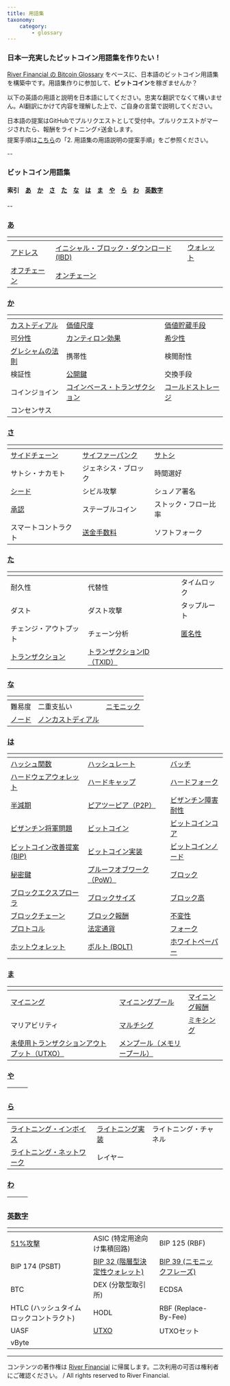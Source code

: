 ```yaml
---
title: 用語集
taxonomy:
    category:
        - glossary
---
```


### 日本一充実したビットコイン用語集を作りたい！

[River Financial の Bitcoin Glossary](https://river.com/learn/terms/) をベースに、日本語のビットコイン用語集を構築中です。用語集作りに参加して、**ビットコイン**を稼ぎませんか？

以下の英語の用語と説明を日本語にしてください。忠実な翻訳でなくて構いません。AI翻訳にかけて内容を理解した上で、ご自身の言葉で説明してください。

日本語の提案はGitHubでプルリクエストとして受付中。プルリクエストがマージされたら、報酬をライトニング⚡️送金します。<br>
提案手順は[こちら](https://github.com/lostinbitcoin/categories/wiki)の「2. 用語集の用語説明の提案手順」をご参照ください。

--
### ビットコイン用語集
#### 索引　[あ](#a)　[か](#ka)　[さ](#sa)　[た](#ta)　[な](#na)　[は](#ha)　[ま](#ma)　[や](#ya)　[ら](#ra)　[わ](#wa)　[英数字](#number)
--

### <a id="a"></a>[あ](http://lostinbitcoin.jp.testrs.jp/staging/glossary/glossary-a/#a)
|<!-- -->|<!-- -->|<!-- -->|
| ---- | ---- | ---- |
|[アドレス](http://lostinbitcoin.jp.testrs.jp/staging/glossary/glossary-a/#address)|[イニシャル・ブロック・ダウンロード (IBD)](http://lostinbitcoin.jp.testrs.jp/staging/glossary/glossary-a/#ibd)|[ウォレット](http://lostinbitcoin.jp.testrs.jp/staging/glossary/glossary-a/#wallet)|
|[オフチェーン](http://lostinbitcoin.jp.testrs.jp/staging/glossary/glossary-a/#off_chain)|[オンチェーン](http://lostinbitcoin.jp.testrs.jp/staging/glossary/glossary-a/#on_chain)||

### <a id="ka"></a>[か](http://lostinbitcoin.jp.testrs.jp/staging/glossary/glossary-ka/#ka)
|<!-- -->|<!-- -->|<!-- -->|
| ---- | ---- | ---- |
|[カストディアル](http://lostinbitcoin.jp.testrs.jp/staging/glossary/glossary-ka/#custodial)|[価値尺度](http://lostinbitcoin.jp.testrs.jp/staging/glossary/glossary-ka/#unit_of_account)|[価値貯蔵手段](http://lostinbitcoin.jp.testrs.jp/staging/glossary/glossary-ka/#sov)| 
|[可分性](http://lostinbitcoin.jp.testrs.jp/staging/glossary/glossary-ka/#divisibility)|[カンティロン効果](http://lostinbitcoin.jp.testrs.jp/staging/glossary/glossary-ka/#cantillon_effect)|[希少性](http://lostinbitcoin.jp.testrs.jp/staging/glossary/glossary-ka/#scarcity)|
|[グレシャムの法則](http://lostinbitcoin.jp.testrs.jp/staging/glossary/glossary-ka/#greshams_law)|携帯性|検閲耐性|
|検証性|[公開鍵](http://lostinbitcoin.jp.testrs.jp/staging/glossary/glossary-ka/#public_key)|交換手段|
|コインジョイン|[コインベース・トランザクション](http://lostinbitcoin.jp.testrs.jp/staging/glossary/glossary-ka/#coinbase_transaction)|[コールドストレージ](http://lostinbitcoin.jp.testrs.jp/staging/glossary/glossary-ka/#cold_storage)|
|コンセンサス|||

### <a id="sa"></a>[さ](http://lostinbitcoin.jp.testrs.jp/staging/glossary/glossary-sa/#sa)
|<!-- -->|<!-- -->|<!-- -->|
| ---- | ---- | ---- |
|[サイドチェーン](http://lostinbitcoin.jp.testrs.jp/staging/glossary/glossary-sa/#sidechain)|[サイファーパンク](http://lostinbitcoin.jp.testrs.jp/staging/glossary/glossary-sa/#cypherpunk)|[サトシ](http://lostinbitcoin.jp.testrs.jp/staging/glossary/glossary-sa/#satoshi)|
|サトシ・ナカモト|ジェネシス・ブロック|時間選好|
|[シード](http://lostinbitcoin.jp.testrs.jp/staging/glossary/glossary-sa/#seed)|シビル攻撃|シュノア署名|
|[承認](http://lostinbitcoin.jp.testrs.jp/staging/glossary/glossary-sa/#confirmation)|ステーブルコイン|ストック・フロー比率|
|スマートコントラクト|[送金手数料](http://lostinbitcoin.jp.testrs.jp/staging/glossary/glossary-sa/#transaction_fee)|ソフトフォーク|

### <a id="ta"></a>[た](http://lostinbitcoin.jp.testrs.jp/staging/glossary/glossary-ta/#ta)
|<!-- -->|<!-- -->|<!-- -->|
| ---- | ---- | ---- |
|耐久性|代替性|タイムロック|
|ダスト|ダスト攻撃|タップルート|
|チェンジ・アウトプット|チェーン分析|[匿名性](http://lostinbitcoin.jp.testrs.jp/staging/glossary/glossary-ta/#anonymity)|
|[トランザクション](http://lostinbitcoin.jp.testrs.jp/staging/glossary/glossary-ta/#transaction)|[トランザクションID（TXID）](http://lostinbitcoin.jp.testrs.jp/staging/glossary/glossary-ta/#txid)||

### <a id="na"></a>[な](http://lostinbitcoin.jp.testrs.jp/staging/glossary/glossary-na/#na)
|<!-- -->|<!-- -->|<!-- -->|
| ---- | ---- | ---- |
|難易度|二重支払い|[ニモニック](http://lostinbitcoin.jp.testrs.jp/staging/glossary/glossary-na/#mnemonic)|
|[ノード](http://lostinbitcoin.jp.testrs.jp/staging/glossary/glossary-na/#node)|[ノンカストディアル](http://lostinbitcoin.jp.testrs.jp/staging/glossary/glossary-na/#non_custodial)||

### <a id="ha"></a>[は](http://lostinbitcoin.jp.testrs.jp/staging/glossary/glossary-ha/#ha)
|<!-- -->|<!-- -->|<!-- -->|
| ---- | ---- | ---- |
|[ハッシュ関数](http://lostinbitcoin.jp.testrs.jp/staging/glossary/glossary-ha/#hash_function)|[ハッシュレート](http://lostinbitcoin.jp.testrs.jp/staging/glossary/glossary-ha/#hash_rate)|[バッチ](http://lostinbitcoin.jp.testrs.jp/staging/glossary/glossary-ha/#batching)|
|[ハードウェアウォレット](http://lostinbitcoin.jp.testrs.jp/staging/glossary/glossary-ha/#hardware_wallet)|[ハードキャップ](http://lostinbitcoin.jp.testrs.jp/staging/glossary/glossary-ha/#hard_cap)|[ハードフォーク](http://lostinbitcoin.jp.testrs.jp/staging/glossary/glossary-ha/#hard_fork)|
|[半減期](http://lostinbitcoin.jp.testrs.jp/staging/glossary/glossary-ha/#halving)|[ピアツーピア（P2P）](http://lostinbitcoin.jp.testrs.jp/staging/glossary/glossary-ha/#p2p)|[ビザンチン障害耐性](http://lostinbitcoin.jp.testrs.jp/staging/glossary/glossary-ha/#bft)|
|[ビザンチン将軍問題](http://lostinbitcoin.jp.testrs.jp/staging/glossary/glossary-ha/#byzantine_generals_problem)|[ビットコイン](http://lostinbitcoin.jp.testrs.jp/staging/glossary/glossary-ha/#bitcoin)|[ビットコインコア](http://lostinbitcoin.jp.testrs.jp/staging/glossary/glossary-ha/#bitcoin_core)|
|[ビットコイン改善提案 (BIP)](http://lostinbitcoin.jp.testrs.jp/staging/glossary/glossary-ha/#bip)|[ビットコイン実装](http://lostinbitcoin.jp.testrs.jp/staging/glossary/glossary-ha/#bitcoin_implementations)|[ビットコインノード](http://lostinbitcoin.jp.testrs.jp/staging/glossary/glossary-ha/#bitcoin_node)|
|[秘密鍵](http://lostinbitcoin.jp.testrs.jp/staging/glossary/glossary-ha/#private_key)|[プルーフオブワーク（PoW）](http://lostinbitcoin.jp.testrs.jp/staging/glossary/glossary-ha/#pow)|[ブロック](http://lostinbitcoin.jp.testrs.jp/staging/glossary/glossary-ha/#block)|
|[ブロックエクスプローラ](http://lostinbitcoin.jp.testrs.jp/staging/glossary/glossary-ha/#block_explorer)|[ブロックサイズ](http://lostinbitcoin.jp.testrs.jp/staging/glossary/glossary-ha/#block_size)|[ブロック高](http://lostinbitcoin.jp.testrs.jp/staging/glossary/glossary-ha/#block_height)|
|[ブロックチェーン](http://lostinbitcoin.jp.testrs.jp/staging/glossary/glossary-ha/#blockchain)|[ブロック報酬](http://lostinbitcoin.jp.testrs.jp/staging/glossary/glossary-ha/#block_subsidy)|[不変性](http://lostinbitcoin.jp.testrs.jp/staging/glossary/glossary-ha/#immutability)|
|[プロトコル](http://lostinbitcoin.jp.testrs.jp/staging/glossary/glossary-ha/#protocol)|[法定通貨](http://lostinbitcoin.jp.testrs.jp/staging/glossary/glossary-ha/#fiat_currency)|[フォーク](http://lostinbitcoin.jp.testrs.jp/staging/glossary/glossary-ha/#fork)|
|[ホットウォレット](http://lostinbitcoin.jp.testrs.jp/staging/glossary/glossary-ha/#hot_wallet)|[ボルト (BOLT)](http://lostinbitcoin.jp.testrs.jp/staging/glossary/glossary-ha/#bolt)|[ホワイトペーパー](http://lostinbitcoin.jp.testrs.jp/staging/glossary/glossary-ha/#whitepaper)|

### <a id="ma"></a>[ま](http://lostinbitcoin.jp.testrs.jp/staging/glossary/glossary-ma/#ma)
|<!-- -->|<!-- -->|<!-- -->|
| ---- | ---- | ---- |
|[マイニング](http://lostinbitcoin.jp.testrs.jp/staging/glossary/glossary-ma/#mining)|[マイニングプール](http://lostinbitcoin.jp.testrs.jp/staging/glossary/glossary-ma/#mining_pool)|[マイニング報酬](http://lostinbitcoin.jp.testrs.jp/staging/glossary/glossary-ma/#block_reward)|
|マリアビリティ|[マルチシグ](http://lostinbitcoin.jp.testrs.jp/staging/glossary/glossary-ma/#multisig)|[ミキシング](http://lostinbitcoin.jp.testrs.jp/staging/glossary/glossary-ma/#mixing)|
|[未使用トランザクションアウトプット（UTXO）](http://lostinbitcoin.jp.testrs.jp/staging/glossary/glossary-ma/#utxo)|[メンプール（メモリープール）](http://lostinbitcoin.jp.testrs.jp/staging/glossary/glossary-ma/#mempool)||

### <a id="ya"></a>[や](http://lostinbitcoin.jp.testrs.jp/staging/glossary/glossary-ya/#ya)
|<!-- -->|<!-- -->|<!-- -->|
| ---- | ---- | ---- |

### <a id="ra"></a>[ら](http://lostinbitcoin.jp.testrs.jp/staging/glossary/glossary-ra/#ra)
|<!-- -->|<!-- -->|<!-- -->|
| ---- | ---- | ---- |
|[ライトニング・インボイス](http://lostinbitcoin.jp.testrs.jp/staging/glossary/glossary-ra/#lightning_invoice)|[ライトニング実装](http://lostinbitcoin.jp.testrs.jp/staging/glossary/glossary-ra/#lightning_implementations)|ライトニング・チャネル|
|[ライトニング・ネットワーク](http://lostinbitcoin.jp.testrs.jp/staging/glossary/glossary-ra/#lightning_network)|レイヤー||

### <a id="wa"></a>[わ](http://lostinbitcoin.jp.testrs.jp/staging/glossary/glossary-wa/#wa)
|<!-- -->|<!-- -->|<!-- -->|
| ---- | ---- | ---- |

### <a id="number"></a>[英数字](http://lostinbitcoin.jp.testrs.jp/staging/glossary/glossary-number/#number)
|<!-- -->|<!-- -->|<!-- -->|
| ---- | ---- | ---- |
|[51%攻撃](http://lostinbitcoin.jp.testrs.jp/staging/glossary/glossary-number/#51_attack)|ASIC (特定用途向け集積回路)|BIP 125 (RBF)|
|BIP 174 (PSBT)|[BIP 32 (階層型決定性ウォレット)](http://lostinbitcoin.jp.testrs.jp/staging/glossary/glossary-number/#bip32)|[BIP 39 (ニモニックフレーズ)](http://lostinbitcoin.jp.testrs.jp/staging/glossary/glossary-number/#bip39)|
|BTC|DEX (分散型取引所)|ECDSA|
|HTLC (ハッシュタイムロックコントラクト)|HODL|RBF (Replace-By-Fee)|
|UASF| [UTXO](http://lostinbitcoin.jp.testrs.jp/staging/glossary/glossary-number/#utxo)|UTXOセット|
|vByte|||

---
コンテンツの著作権は [River Financial](https://river.com/) に帰属します。二次利用の可否は権利者にご確認ください。 / All rights reserved to River Financial.
